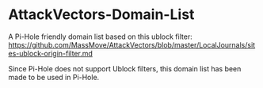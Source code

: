 # AttackVectors-Domain-List
A Pi-Hole friendly domain list based on this ublock filter: https://github.com/MassMove/AttackVectors/blob/master/LocalJournals/sites-ublock-origin-filter.md

Since Pi-Hole does not support Ublock filters, this domain list has been made to be used in Pi-Hole.
